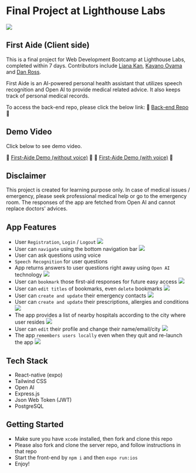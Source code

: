 # Final Project at Lighthouse Labs

![](/docs/banner.png)

## First Aide (Client side)

This is a final project for Web Development Bootcamp at Lighthouse Labs, completed within 7 days. Contributors include [Liana Kan](https://github.com/lianaa98), [Kayano Oyama](https://github.com/suefrontend) and [Dan Ross](https://github.com/DanRoss88).

First Aide is an AI-powered personal health assistant that utilizes speech recognition and Open AI to provide medical related advice. It also keeps track of personal medical records.

To access the back-end repo, please click the below link:
🔗 [Back-end Repo](https://github.com/lianaa98/first-aide-server) 🔗

## Demo Video

Click below to see demo video.

🔗 [First-Aide Demo (without voice)](https://www.youtube.com/watch?v=0kKaE3En4Us) 🔗
🔗 [First-Aide Demo (with voice)](https://www.youtube.com/watch?v=TUSJU9RD068) 🔗

## Disclaimer

This project is created for learning purpose only. In case of medical issues / emergency, please seek professional medical help or go to the emergency room. The responses of the app are fetched from Open AI and cannot replace doctors' advices.

## App Features

- User `Registration`, `Login` / `Logout`
  ![](docs/register-logout-login.gif)
- User can `navigate` using the bottom navigation bar
  ![](docs/navigation.gif)
- User can ask questions using voice
- `Speech Recognition` for user questions
- App returns answers to user questions right away using `Open AI` technology
  ![](docs/speech-recognition.gif)
- User can `bookmark` those first-aid responses for future easy access
  ![](docs/bookmarking.gif)
- User can `edit titles` of bookmarks, even `delete` bookmarks
  ![](docs/edit-bookmark.gif)
- User can `create and update` their emergency contacts
  ![](docs/edit-contacts.gif)
- User can `create and update` their prescriptions, allergies and conditions
  ![](docs/edit-medical-record.gif)
- The app provides a list of nearby hospitals according to the city where user resides
  ![](docs/display-hospitals.png)
- User can `edit` their profile and change their name/email/city
  ![](docs/edit-profile.gif)
- The app `remembers users locally` even when they quit and re-launch the app
  ![](docs/user-recognition.gif)

## Tech Stack

- React-native (expo)
- Tailwind CSS
- Open AI
- Express.js
- Json Web Token (JWT)
- PostgreSQL

## Getting Started

- Make sure you have `xcode` installed, then fork and clone this repo
- Please also fork and clone the server repo, and follow instructions in that repo
- Start the front-end by `npm i` and then `expo run:ios`
- Enjoy!
